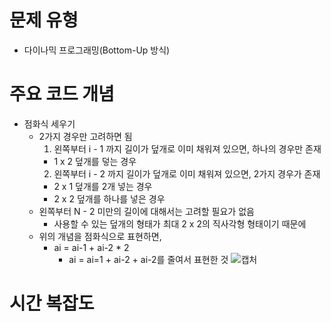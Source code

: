 # 문제 유형
- 다이나믹 프로그래밍(Bottom-Up 방식)

# 주요 코드 개념
- 점화식 세우기
  - 2가지 경우만 고려하면 됨    
    1. 왼쪽부터 i - 1 까지 길이가 덮개로 이미 채워져 있으면, 하나의 경우만 존재 
      - 1 x 2 덮개를 덯는 경우 
    2. 왼쪽부터 i - 2 까지 길이가 덮개로 이미 채워져 있으면, 2가지 경우가 존재
      - 2 x 1 덮개를 2개 넣는 경우 
      - 2 x 2 덮개를 하나를 넣은 경우 
  - 왼쪽부터 N - 2 미만의 길이에 대해서는 고려할 필요가 없음 
    - 사용할 수 있는 덮개의 형태가 최대 2 x 2의 직사각형 형태이기 때문에 
  - 위의 개념을 점화식으로 표현하면, 
    - ai = ai-1 + ai-2 * 2
      - ai = ai=1 + ai-2 + ai-2를 줄여서 표현한 것 
  ![캡처](https://user-images.githubusercontent.com/25860354/161178391-f7726a47-662a-4761-87f0-d6ca8a6f84d7.JPG)

   

# 시간 복잡도 
